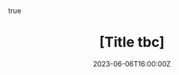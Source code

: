 ---
abstract: ""
address:
  city: "York"
  country: "UK"
  postcode: "YO10 5DD"
  region: ""
  street: ""
all_day: 
authors: 
- admin
date: "2023-06-06T16:00:00Z"
date_end: "2023-06-06T17:00:00Z"
event: York Psychology Seminar
event_url: 
featured: false
image:
  caption: 'Image credit: []())'
  focal_point: Right
location: "PS/B/202, Department of Psychology, University of York"
math: true
projects: 
- longitudinal-comprehension
publishDate: "2023-03-01T00:00:00Z"
slides: 
summary: 
tags:
title: "[Title tbc]"
url_code: ""
url_pdf: ""
url_poster: ""
url_video: ""
url_dataset: ""
---
